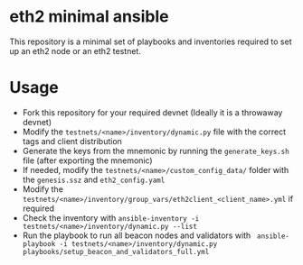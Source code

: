 # eth2 minimal ansible

This repository is a minimal set of playbooks and inventories required to set up an eth2 node or an eth2 testnet.

# Usage
- Fork this repository for your required devnet (Ideally it is a throwaway devnet)
- Modify the `testnets/<name>/inventory/dynamic.py` file with the correct tags and client distribution
- Generate the keys from the mnemonic by running the `generate_keys.sh` file (after exporting the mnemonic)  
- If needed, modify the `testnets/<name>/custom_config_data/` folder with the `genesis.ssz` and `eth2_config.yaml`
- Modify the `testnets/<name>/inventory/group_vars/eth2client_<client_name>.yml` if required
- Check the inventory with `ansible-inventory -i testnets/<name>/inventory/dynamic.py --list`
- Run the playbook to run all beacon nodes and validators with ` ansible-playbook -i testnets/<name>/inventory/dynamic.py playbooks/setup_beacon_and_validators_full.yml`
